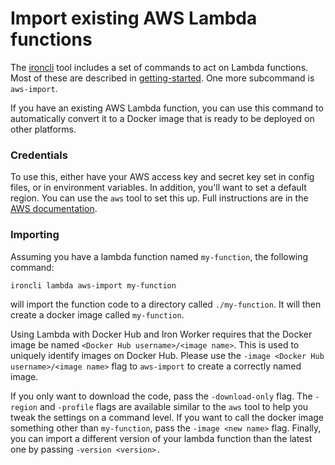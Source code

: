 Import existing AWS Lambda functions
====================================

The [ironcli](https://github.com/iron-io/ironcli/) tool includes a set of
commands to act on Lambda functions. Most of these are described in
[getting-started](./getting-started.md). One more subcommand is `aws-import`.

If you have an existing AWS Lambda function, you can use this command to
automatically convert it to a Docker image that is ready to be deployed on
other platforms.

### Credentials

To use this, either have your AWS access key and secret key set in config
files, or in environment variables. In addition, you'll want to set a default
region. You can use the `aws` tool to set this up. Full instructions are in the
[AWS documentation][awscli].

[awscli]: http://docs.aws.amazon.com/cli/latest/userguide/cli-chap-getting-started.html#cli-config-files

### Importing

Assuming you have a lambda function named `my-function`, the following command:

```sh
ironcli lambda aws-import my-function
```

will import the function code to a directory called `./my-function`. It will
then create a docker image called `my-function`.

Using Lambda with Docker Hub and Iron Worker requires that the Docker image be
named `<Docker Hub username>/<image name>`. This is used to uniquely identify
images on Docker Hub. Please use the `-image <Docker Hub username>/<image
name>` flag  to `aws-import` to create a correctly named image.

If you only want to download the code, pass the `-download-only` flag. The
`-region` and `-profile` flags are available similar to the `aws` tool to help
you tweak the settings on a command level. If you want to call the docker image
something other than `my-function`, pass the `-image <new name>` flag. Finally,
you can import a different version of your lambda function than the latest one
by passing `-version <version>.`
